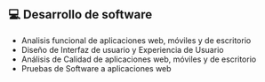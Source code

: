 ## 💻 Desarrollo de software
- Analisis funcional de aplicaciones web, móviles y de escritorio
- Diseño de Interfaz de usuario y Experiencia de Usuario
- Análisis de Calidad de aplicaciones web, móviles y de escritorio
- Pruebas de Software a aplicaciones web
